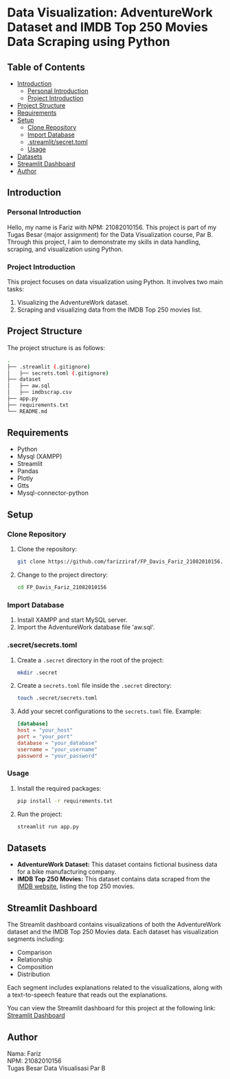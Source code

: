 # Data Visualization: AdventureWork Dataset and IMDB Top 250 Movies Data Scraping using Python

## Table of Contents
- [Introduction](#introduction)
  - [Personal Introduction](#personal-introduction)
  - [Project Introduction](#project-introduction)
- [Project Structure](#project-structure)
- [Requirements](#requirements)
- [Setup](#setup)
  - [Clone Repository](#clone-repository)
  - [Import Database](#import-database)
  - [.streamlit/secret.toml](#secretsecretstoml)
  - [Usage](#usage)
- [Datasets](#datasets)
- [Streamlit Dashboard](#streamlit-dashboard)
- [Author](#author)

## Introduction

### Personal Introduction
Hello, my name is Fariz with NPM: 21082010156. This project is part of my Tugas Besar (major assignment) for the Data Visualization course, Par B. Through this project, I aim to demonstrate my skills in data handling, scraping, and visualization using Python.

### Project Introduction
This project focuses on data visualization using Python. It involves two main tasks:
1. Visualizing the AdventureWork dataset.
2. Scraping and visualizing data from the IMDB Top 250 movies list.

## Project Structure
The project structure is as follows:
```bash
.
├── .streamlit (.gitignore)
│   ├── secrets.toml (.gitignore)
├── dataset
│   ├── aw.sql
│   ├── imdbscrap.csv
├── app.py
├── requirements.txt
└── README.md
```

## Requirements
- Python
- Mysql (XAMPP)
- Streamlit
- Pandas
- Plotly
- Gtts
- Mysql-connector-python

## Setup

### Clone Repository
1. Clone the repository:
    ```sh
    git clone https://github.com/farizziraf/FP_Davis_Fariz_21082010156.git
    ```

2. Change to the project directory:
    ```sh
    cd FP_Davis_Fariz_21082010156
    ```

### Import Database
1. Install XAMPP and start MySQL server.
2. Import the AdventureWork database file 'aw.sql'.

### .secret/secrets.toml
1. Create a `.secret` directory in the root of the project:
    ```sh
    mkdir .secret
    ```

2. Create a `secrets.toml` file inside the `.secret` directory:
    ```sh
    touch .secret/secrets.toml
    ```

3. Add your secret configurations to the `secrets.toml` file.
    Example:
    ```toml
    [database]
    host = "your_host"
    port = "your_port"
    database = "your_database"
    username = "your_username"
    password = "your_password"
    ```

### Usage
1. Install the required packages:
    ```sh
    pip install -r requirements.txt
    ```

2. Run the project:
    ```sh
    streamlit run app.py
    ```

## Datasets
- **AdventureWork Dataset:** This dataset contains fictional business data for a bike manufacturing company.
- **IMDB Top 250 Movies:** This dataset contains data scraped from the [IMDB website](https://www.imdb.com/chart/top/?sort=popularity%2Casc), listing the top 250 movies.

## Streamlit Dashboard
The Streamlit dashboard contains visualizations of both the AdventureWork dataset and the IMDB Top 250 Movies data. Each dataset has visualization segments including:
- Comparison
- Relationship
- Composition
- Distribution

Each segment includes explanations related to the visualizations, along with a text-to-speech feature that reads out the explanations.

You can view the Streamlit dashboard for this project at the following link:
[Streamlit Dashboard](https://fp-davis-fariz-21082010156.streamlit.app/)

## Author
Nama: Fariz<br>
NPM: 21082010156<br>
Tugas Besar Data Visualisasi Par B